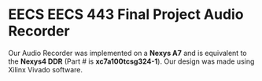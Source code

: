<h1>EECS EECS 443 Final Project Audio Recorder</h1>

<p>Our Audio Recorder was implemented on a <strong>Nexys A7</strong> and is equivalent to the <strong>Nexys4 DDR</strong> (Part # is <strong>xc7a100tcsg324-1</strong>). Our design was made using Xilinx Vivado software.</p>
